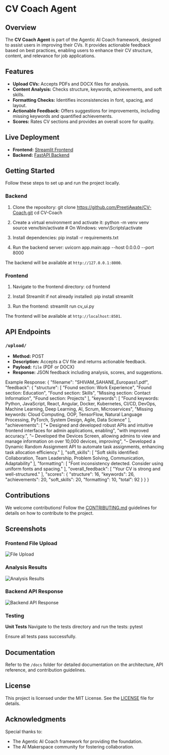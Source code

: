 # CV Coach Agent
## Overview
The **CV Coach Agent** is part of the Agentic AI Coach framework, designed to assist users in improving their CVs. It provides actionable feedback based on best practices, enabling users to enhance their CV structure, content, and relevance for job applications.
## Features
- **Upload CVs:** Accepts PDFs and DOCX files for analysis.
- **Content Analysis:** Checks structure, keywords, achievements, and soft skills.
- **Formatting Checks:** Identifies inconsistencies in font, spacing, and layout.
- **Actionable Feedback:** Offers suggestions for improvements, including missing keywords and quantified achievements.
- **Scores:** Rates CV sections and provides an overall score for quality.

## Live Deployment
- **Frontend:** [Streamlit Frontend](https://cv-coach.streamlit.app/)  
- **Backend:** [FastAPI Backend](https://cv-coach-backend.onrender.com/docs#/default/upload_file_upload__post)

## Getting Started
Follow these steps to set up and run the project locally.

### **Backend**
1. Clone the repository:
   git clone https://github.com/PreetiAwate/CV-Coach.git
   cd CV-Coach

2. Create a virtual environment and activate it:
   python -m venv venv
   source venv/bin/activate  # On Windows: venv\Scripts\activate

3. Install dependencies:
   pip install -r requirements.txt

4. Run the backend server:
   uvicorn app.main:app --host 0.0.0.0 --port 8000

The backend will be available at `http://127.0.0.1:8000`.

### **Frontend**
1. Navigate to the frontend directory:
   cd frontend

2. Install Streamlit if not already installed:
   pip install streamlit


3. Run the frontend:
   streamlit run cv_ui.py

The frontend will be available at `http://localhost:8501`.

## API Endpoints
### `/upload/`
- **Method:** POST  
- **Description:** Accepts a CV file and returns actionable feedback.  
- **Payload:** `file` (PDF or DOCX)  
- **Response:** JSON feedback including analysis, scores, and suggestions.  

Example Response:
{
  "filename": "SHIVAM_SAHANE_Europass1.pdf",
  "feedback": {
    "structure": [
      "Found section: Work Experience",
      "Found section: Education",
      "Found section: Skills",
      "Missing section: Contact Information",
      "Found section: Projects"
    ],
    "keywords": [
      "Found keywords: Python, JavaScript, React, Angular, Docker, Kubernetes, CI/CD, DevOps, Machine Learning, Deep Learning, AI, Scrum, Microservices",
      "Missing keywords: Cloud Computing, OOP, TensorFlow, Natural Language Processing, PyTorch, System Design, Agile, Data Science"
    ],
    "achievements": [
      "• Designed and developed robust APIs and intuitive frontend interfaces for admin applications, enabling",
      "with improved accuracy.",
      "– Developed the Devices Screen, allowing admins to view and manage information on over 10,000 devices, improving",
      "– Developed a Dynamic Random Assignment API to automate task assignments, enhancing task allocation eﬃciency."
    ],
    "soft_skills": [
      "Soft skills identified: Collaboration, Team Leadership, Problem Solving, Communication, Adaptability"
    ],
    "formatting": [
      "Font inconsistency detected. Consider using uniform fonts and spacing."
    ],
    "overall_feedback": [
      "Your CV is strong and well-structured."
    ],
    "scores": {
      "structure": 16,
      "keywords": 26,
      "achievements": 20,
      "soft_skills": 20,
      "formatting": 10,
      "total": 92
    }
  }
}


## Contributions
We welcome contributions! Follow the [CONTRIBUTING.md](CONTRIBUTING.md) guidelines for details on how to contribute to the project.

## Screenshots
### **Frontend File Upload**
![File Upload](community_submissions/coach_cv_coach/screenshots/frontend_upload.png)

### **Analysis Results**
![Analysis Results](community_submissions/coach_cv_coach/screenshots/frontend_results.png)

### **Backend API Response**
![Backend API Response](community_submissions/coach_cv_coach/screenshots/backend_api_response.png)

### **Testing**
**Unit Tests**
Navigate to the tests directory and run the tests:
pytest

Ensure all tests pass successfully.

## Documentation
Refer to the `/docs` folder for detailed documentation on the architecture, API reference, and contribution guidelines.

## License
This project is licensed under the MIT License. See the [LICENSE](LICENSE) file for details.

## Acknowledgments
Special thanks to:
- The Agentic AI Coach framework for providing the foundation.
- The AI Makerspace community for fostering collaboration.
